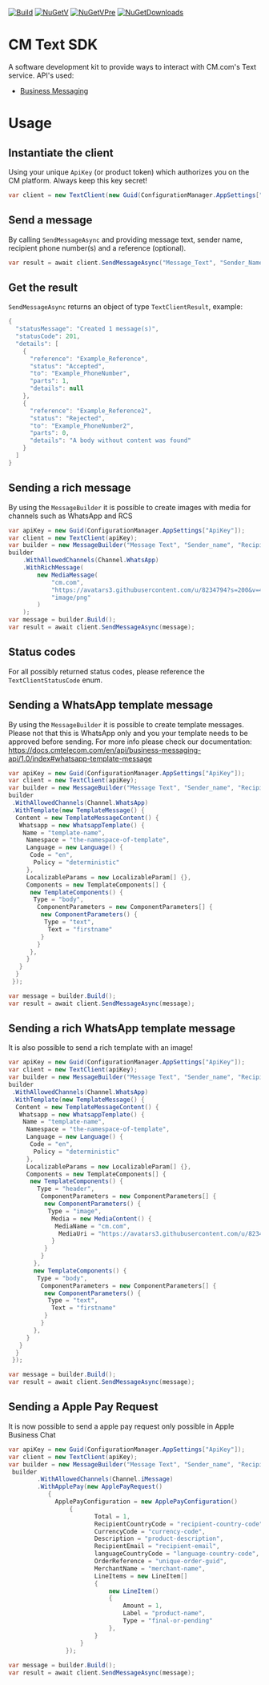 [![Build](https://img.shields.io/appveyor/ci/rvnijnatten/text-sdk-dotnet/master.svg "Build Status")](https://ci.appveyor.com/project/rvnijnatten/text-sdk-dotnet/branch/master)
[![NuGetV](https://img.shields.io/nuget/v/CM.Text.svg "Nuget Version")](https://www.nuget.org/packages/CM.Text)
[![NuGetVPre](https://img.shields.io/nuget/vpre/CM.Text.svg "Nuget Prerelease Version")](https://www.nuget.org/packages/CM.Text)
[![NuGetDownloads](https://img.shields.io/nuget/dt/CM.Text.svg "Nuget downloads")](https://www.nuget.org/packages/CM.Text)
<!-- [![Test](https://img.shields.io/appveyor/tests/rvnijnatten/text-sdk-dotnet/master.svg "Test Status")](https://ci.appveyor.com/project/rvnijnatten/text-sdk-dotnet/branch/master/tests) -->

# CM Text SDK
A software development kit to provide ways to interact with CM.com's Text service. API's used:
- [Business Messaging](https://docs.cmtelecom.com/business-messaging/v1.0)

# Usage

## Instantiate the client
Using your unique `ApiKey` (or product token) which authorizes you on the CM platform. Always keep this key secret!

```cs
var client = new TextClient(new Guid(ConfigurationManager.AppSettings["ApiKey"]));
```

## Send a message
By calling `SendMessageAsync` and providing message text, sender name, recipient phone number(s) and a reference (optional).

```cs
var result = await client.SendMessageAsync("Message_Text", "Sender_Name", new List<string> { "Recipient_PhoneNumber" }, "Your_Reference").ConfigureAwait(false);
```

## Get the result
`SendMessageAsync` returns an object of type `TextClientResult`, example:

```cs
{
  "statusMessage": "Created 1 message(s)",
  "statusCode": 201,
  "details": [
    {
      "reference": "Example_Reference",
      "status": "Accepted",
      "to": "Example_PhoneNumber",
      "parts": 1,
      "details": null
    },
    {
      "reference": "Example_Reference2",
      "status": "Rejected",
      "to": "Example_PhoneNumber2",
      "parts": 0,
      "details": "A body without content was found"
    }
  ]
}
```

## Sending a rich message
By using the `MessageBuilder` it is possible to create images with media for channels such as WhatsApp and RCS
```cs
var apiKey = new Guid(ConfigurationManager.AppSettings["ApiKey"]);
var client = new TextClient(apiKey);
var builder = new MessageBuilder("Message Text", "Sender_name", "Recipient_PhoneNumber");
builder
    .WithAllowedChannels(Channel.WhatsApp)
    .WithRichMessage(
        new MediaMessage(
            "cm.com",
            "https://avatars3.githubusercontent.com/u/8234794?s=200&v=4",
            "image/png"
        )
    );
var message = builder.Build();
var result = await client.SendMessageAsync(message);
```

## Status codes
For all possibly returned status codes, please reference the `TextClientStatusCode` enum.


## Sending a WhatsApp template message
By using the `MessageBuilder` it is possible to create template messages. Please not that this is WhatsApp only and you your template needs to be approved before sending.
For more info please check our documentation: https://docs.cmtelecom.com/en/api/business-messaging-api/1.0/index#whatsapp-template-message
```cs
var apiKey = new Guid(ConfigurationManager.AppSettings["ApiKey"]);
var client = new TextClient(apiKey);
var builder = new MessageBuilder("Message Text", "Sender_name", "Recipient_PhoneNumber");
builder
 .WithAllowedChannels(Channel.WhatsApp)
 .WithTemplate(new TemplateMessage() {
  Content = new TemplateMessageContent() {
   Whatsapp = new WhatsappTemplate() {
    Name = "template-name",
     Namespace = "the-namespace-of-template",
     Language = new Language() {
      Code = "en",
       Policy = "deterministic"
     },
     LocalizableParams = new LocalizableParam[] {},
     Components = new TemplateComponents[] {
      new TemplateComponents() {
       Type = "body",
        ComponentParameters = new ComponentParameters[] {
         new ComponentParameters() {
          Type = "text",
           Text = "firstname"
         }
        }
      },
     }
   }
  }
 });

var message = builder.Build();
var result = await client.SendMessageAsync(message);
```
## Sending a rich WhatsApp template message
It is also possible to send a rich template with an image!			
			
```cs
var apiKey = new Guid(ConfigurationManager.AppSettings["ApiKey"]);
var client = new TextClient(apiKey);
var builder = new MessageBuilder("Message Text", "Sender_name", "Recipient_PhoneNumber");
builder
 .WithAllowedChannels(Channel.WhatsApp)
 .WithTemplate(new TemplateMessage() {
  Content = new TemplateMessageContent() {
   Whatsapp = new WhatsappTemplate() {
    Name = "template-name",
     Namespace = "the-namespace-of-template",
     Language = new Language() {
      Code = "en",
       Policy = "deterministic"
     },
     LocalizableParams = new LocalizableParam[] {},
     Components = new TemplateComponents[] {
      new TemplateComponents() {
        Type = "header",
         ComponentParameters = new ComponentParameters[] {
          new ComponentParameters() {
           Type = "image",
            Media = new MediaContent() {
             MediaName = "cm.com",
              MediaUri = "https://avatars3.githubusercontent.com/u/8234794?s=200&v=4"
            }
          }
         }
       },
       new TemplateComponents() {
        Type = "body",
         ComponentParameters = new ComponentParameters[] {
          new ComponentParameters() {
           Type = "text",
            Text = "firstname"
          }
         }
       },
     }
   }
  }
 });

var message = builder.Build();
var result = await client.SendMessageAsync(message);
```

## Sending a Apple Pay Request
It is now possible to send a apple pay request only possible in Apple Business Chat

```cs
var apiKey = new Guid(ConfigurationManager.AppSettings["ApiKey"]);
var client = new TextClient(apiKey);
var builder = new MessageBuilder("Message Text", "Sender_name", "Recipient_PhoneNumber");
 builder
        .WithAllowedChannels(Channel.iMessage)
        .WithApplePay(new ApplePayRequest()
           {
             ApplePayConfiguration = new ApplePayConfiguration()
                 {
                        Total = 1,
                        RecipientCountryCode = "recipient-country-code",
                        CurrencyCode = "currency-code",
                        Description = "product-description",
                        RecipientEmail = "recipient-email",
                        languageCountryCode = "language-country-code",
                        OrderReference = "unique-order-guid",
                        MerchantName = "merchant-name",
                        LineItems = new LineItem[]
                        {
                            new LineItem()
                            {
                                Amount = 1,
                                Label = "product-name",
                                Type = "final-or-pending"
                            },
                        }
                    }
                });
            
var message = builder.Build();
var result = await client.SendMessageAsync(message);
```